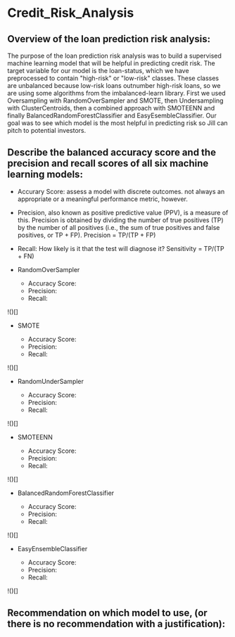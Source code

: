 # Credit_Risk_Analysis

## Overview of the loan prediction risk analysis:

  The purpose of the loan prediction risk analysis was to build a supervised machine learning model that will be helpful in predicting credit risk. The target variable for our model is the loan-status, which we have preprocessed to contain "high-risk" or "low-risk" classes. These classes are unbalanced because low-risk loans outnumber high-risk loans, so we are using some algorithms from the imbalanced-learn library. First we used Oversampling with RandomOverSampler and SMOTE, then Undersampling with ClusterCentroids, then a combined approach with SMOTEENN and finally BalancedRandomForestClassifier and EasyEsembleClassifier. Our goal was to see which model is the most helpful in predicting risk so Jill can pitch to potential investors.

## Describe the balanced accuracy score and the precision and recall scores of all six machine learning models:

- Accurary Score: assess a model with discrete outcomes. not always an appropriate or a meaningful performance metric, however.
- Precision, also known as positive predictive value (PPV), is a measure of this. Precision is obtained by dividing the number of true positives (TP) by the number of all positives (i.e., the sum of true positives and false positives, or TP + FP). Precision = TP/(TP + FP)
- Recall: How likely is it that the test will diagnose it? Sensitivity = TP/(TP + FN)

- RandomOverSampler 
  - Accuracy Score: 
  - Precision: 
  - Recall: 

!()[]

- SMOTE

  - Accuracy Score: 
  - Precision: 
  - Recall: 

!()[]

- RandomUnderSampler 

  - Accuracy Score: 
  - Precision: 
  - Recall: 

!()[]

- SMOTEENN 

  - Accuracy Score: 
  - Precision: 
  - Recall: 

!()[]

- BalancedRandomForestClassifier 

  - Accuracy Score: 
  - Precision: 
  - Recall: 

!()[]

- EasyEnsembleClassifier 


  - Accuracy Score: 
  - Precision: 
  - Recall: 

!()[]

## Recommendation on which model to use, (or there is no recommendation with a justification):
